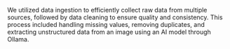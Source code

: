 We utilized data ingestion to efficiently collect raw data from multiple sources, followed by data cleaning to ensure quality and consistency. This process included handling missing values, removing duplicates, and extracting unstructured data from an image using an AI model through Ollama.
